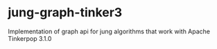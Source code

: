 # jung-graph-tinker3
Implementation of graph api for jung algorithms that work with Apache Tinkerpop 3.1.0

